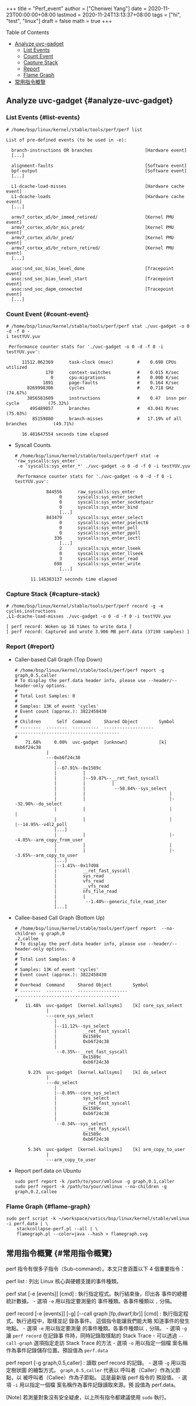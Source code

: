 +++
title = "Perf_event"
author = ["Chenwei Yang"]
date = 2020-11-23T00:00:00+08:00
lastmod = 2020-11-24T13:13:37+08:00
tags = ["hi", "test", "linux"]
draft = false
math = true
+++

<div class="ox-hugo-toc toc">
<div></div>

<div class="heading">Table of Contents</div>

- [Analyze uvc-gadget](#analyze-uvc-gadget)
    - [List Events](#list-events)
    - [Count Event](#count-event)
    - [Capture Stack](#capture-stack)
    - [Report](#report)
    - [Flame Graph](#flame-graph)
- [常用指令概覽](#常用指令概覽)

</div>
<!--endtoc-->



## Analyze uvc-gadget {#analyze-uvc-gadget}


### List Events {#list-events}

```text
# /home/bsp/linux/kernel/stable/tools/perf/perf list

List of pre-defined events (to be used in -e):

  branch-instructions OR branches                    [Hardware event]
  [...]

  alignment-faults                                   [Software event]
  bpf-output                                         [Software event]
  [...]

  L1-dcache-load-misses                              [Hardware cache event]
  L1-dcache-loads                                    [Hardware cache event]
  [...]

  armv7_cortex_a5/br_immed_retired/                  [Kernel PMU event]
  armv7_cortex_a5/br_mis_pred/                       [Kernel PMU event]
  armv7_cortex_a5/br_pred/                           [Kernel PMU event]
  armv7_cortex_a5/br_return_retired/                 [Kernel PMU event]
  [...]

  asoc:snd_soc_bias_level_done                       [Tracepoint event]
  asoc:snd_soc_bias_level_start                      [Tracepoint event]
  asoc:snd_soc_dapm_connected                        [Tracepoint event]
  [...]
```


### Count Event {#count-event}

```text
# /home/bsp/linux/kernel/stable/tools/perf/perf stat ./uvc-gadget -o 0 -d -f 0 -
i testYUV.yuv

 Performance counter stats for './uvc-gadget -o 0 -d -f 0 -i testYUV.yuv':

      11512.062369      task-clock (msec)         #    0.698 CPUs utilized
               170      context-switches          #    0.015 K/sec
                 0      cpu-migrations            #    0.000 K/sec
              1891      page-faults               #    0.164 K/sec
        8269998306      cycles                    #    0.718 GHz                      (74.67%)
        3856581609      instructions              #    0.47  insn per cycle           (75.32%)
         495489057      branches                  #   43.041 M/sec                    (75.03%)
          85159880      branch-misses             #   17.19% of all branches          (49.71%)

      16.481647554 seconds time elapsed
```

<!--list-separator-->

-  Syscall Counts

    ```text
    # /home/bsp/linux/kernel/stable/tools/perf/perf stat -e 'raw_syscalls:sys_enter'
     -e 'syscalls:sys_enter_*' ./uvc-gadget -o 0 -d -f 0 -i testYUV.yuv

     Performance counter stats for './uvc-gadget -o 0 -d -f 0 -i testYUV.yuv':

                844556      raw_syscalls:sys_enter
                     0      syscalls:sys_enter_socket
                     0      syscalls:sys_enter_socketpair
                     0      syscalls:sys_enter_bind
    				 [...]
                843479      syscalls:sys_enter_select
                     0      syscalls:sys_enter_pselect6
                     0      syscalls:sys_enter_poll
                     0      syscalls:sys_enter_ppoll
                   336      syscalls:sys_enter_ioctl
    				 [...]
                     2      syscalls:sys_enter_lseek
                     0      syscalls:sys_enter_llseek
                     3      syscalls:sys_enter_read
                   698      syscalls:sys_enter_write
    				 [...]

          11.145383137 seconds time elapsed
    ```


### Capture Stack {#capture-stack}

```text
# /home/bsp/linux/kernel/stable/tools/perf/perf record -g -e cycles,instructions
,L1-dcache-load-misses ./uvc-gadget -o 0 -d -f 0 -i testYUV.yuv

[ perf record: Woken up 16 times to write data ]
[ perf record: Captured and wrote 3.906 MB perf.data (37198 samples) ]
```


### Report {#report}

<!--list-separator-->

-  Caller-based Call Graph (Top Down)

    ```text
    # /home/bsp/linux/kernel/stable/tools/perf/perf report -g graph,0.5,caller
    # To display the perf.data header info, please use --header/--header-only options.
    #
    # Total Lost Samples: 0
    #
    # Samples: 13K of event 'cycles'
    # Event count (approx.): 3822458430
    #
    # Children      Self  Command     Shared Object        Symbol
    # ........  ........  ..........  ...................  ........................................
    #
        71.68%     0.00%  uvc-gadget  [unknown]            [k] 0xb6f24c38
                |
                ---0xb6f24c38
                   |
                   |--67.91%--0x1589c
                   |          |
                   |          |--59.87%--__ret_fast_syscall
                   |          |          |
                   |          |           --58.84%--sys_select
                   |          |                                |
                   |          |                                |--32.90%--do_select
                   |          |                                |          |
                   |          |                                |          |--14.95%--v4l2_poll
    			   [...]
                   |          |                                |--4.05%--arm_copy_from_user
                   |          |                                |
                   |          |                                |--3.65%--arm_copy_to_user
    			   [...]
                   |--1.41%--0x17d98
                   |          __ret_fast_syscall
                   |          sys_read
                   |          vfs_read
                   |          __vfs_read
                   |          nfs_file_read
                   |          |
                   |           --1.40%--generic_file_read_iter
    			   [...]
    ```

<!--list-separator-->

-  Callee-based Call Graph (Bottom Up)

    ```text
    # /home/bsp/linux/kernel/stable/tools/perf/perf report  --no-children -g graph,0
    .2,callee
    # To display the perf.data header info, please use --header/--header-only options.
    #
    # Total Lost Samples: 0
    #
    # Samples: 13K of event 'cycles'
    # Event count (approx.): 3822458430
    #
    # Overhead  Command     Shared Object        Symbol
    # ........  ..........  ...................  ........................................
    #
        11.48%  uvc-gadget  [kernel.kallsyms]    [k] core_sys_select
                |
                ---core_sys_select
                   |
                   |--11.12%--sys_select
                   |          __ret_fast_syscall
                   |          0x1589c
                   |          0xb6f24c38
                   |
                    --0.35%--__ret_fast_syscall
                              0x1589c
                              0xb6f24c38

         9.23%  uvc-gadget  [kernel.kallsyms]    [k] do_select
                |
                ---do_select
                   |
                   |--8.89%--core_sys_select
                   |          sys_select
                   |          __ret_fast_syscall
                   |          0x1589c
                   |          0xb6f24c38
                   |
                    --0.34%--sys_select
                              __ret_fast_syscall
                              0x1589c
                              0xb6f24c38

         5.34%  uvc-gadget  [kernel.kallsyms]    [k] arm_copy_to_user
                |
                ---arm_copy_to_user
    ```

<!--list-separator-->

-  Report perf.data on Ubuntu

    ```text
    sudo perf report -k /path/to/your/vmlinux -g graph,0.1,caller
    sudo perf report -k /path/to/your/vmlinux --no-children -g graph,0.2,callee
    ```


### Flame Graph {#flame-graph}

```text
sudo perf script -k ~/workspace/vatics/bsp/linux/kernel/stable/vmlinux -i perf.data | \
    stackcollapse-perf.pl --all | \
    flamegraph.pl --color=java --hash > flamegraph.svg
```


## 常用指令概覽 {#常用指令概覽}

perf 指令有很多子指令（Sub-command）。本文只會涵蓋以下 4 個重要指令：

perf list
: 列出 Linux 核心與硬體支援的事件種類。

perf stat [-e [events]] [cmd]
: 執行指定程式。執行結束後，印出各 事件的總體統計數據。
    -   選項 `-e` 用以指定要測量的 事件種類。各事件種類以 `,` 分隔。

perf record [-e [events]] [-g] [--call graph [fp,dwarf,lbr]] [cmd]
: 執行指定程式。執行過程中，取樣並記 錄各事件。 這個指令能讓我們能大略 知道事件的發生地點。
    -   選項 `-e` 用以指定要測量 的事件種類。各事件種類以 `,` 分隔。
    -   選項 `-g` 讓 `perf record` 在記錄事 件時，同時記錄取樣點的 Stack Trace
    -   可以透過 `--call-graph` 選項指定走訪 Stack Trace 的方法
    -   選項 `-o` 用以指定一個檔 案名稱作為事件記錄儲存位置。預設值為 `perf.data`

perf report [-g graph,0.5,caller]
: 讀取 perf record 的記錄。
    -   選項 `-g` 用以指定樹狀圖 的繪製方式。 `graph,0.5,caller` 代表以 呼叫者（Caller）作為父節點，以 被呼叫者（Callee）作為子節點。 這是最新版 perf 指令的 預設值。
    -   選項 `-i` 用以指定一個檔 案名稱作為事件記錄讀取來源。預 設值為 perf.data。

[Note] 若測量對象沒有安全疑慮，以上所有指令都建議使用 `sudo` 執行。

